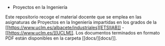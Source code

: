 * Proyectos en la Ingeniería

Este repositorio recoge el material docente que se emplea en las asignaturas de Proyectos en la Ingeniería impartidas en los grados de la [[https://www.uclm.es/albacete/industriales][ETSIIAB]] - [[https://www.uclm.es/][UCLM]]. Los documentos terminados en formato PDF están disponibles en la carpeta [[docs/][docs/]].
